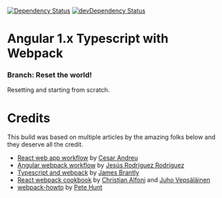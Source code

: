 [![Dependency Status](https://david-dm.org/senheng/ng1xts.svg)](https://david-dm.org/senheng/ng1xts) [![devDependency Status](https://david-dm.org/senheng/ng1xts/dev-status.svg)](https://david-dm.org/senheng/ng1xts#info=devDependencies)

# Angular 1.x Typescript with Webpack

### Branch: Reset the world!
Resetting and starting from scratch.

# Credits

This build was based on multiple articles by the amazing folks below and they deserve all the credit.

- [React web app workflow](https://github.com/cesarandreu/web-app) by [Cesar Andreu](http://cesarandreu.com/)
- [Angular webpack workflow](https://github.com/Foxandxss/angular-webpack-workflow) by [Jesús Rodríguez Rodríguez](http://angular-tips.com/)
- [Typescript and webpack](http://www.jbrantly.com/typescript-and-webpack/) by [James Brantly](http://www.jbrantly.com/)
- [React webpack cookbook](https://christianalfoni.github.io/react-webpack-cookbook/index.html) by [Christian Alfoni](http://www.christianalfoni.com/) and [Juho Vepsäläinen](http://survivejs.com/)
- [webpack-howto](https://github.com/petehunt/webpack-howto) by [Pete Hunt](https://github.com/petehunt)

